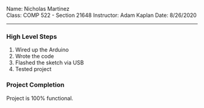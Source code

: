 Name:       Nicholas Martinez	
Class:		COMP 522 - Section 21648
Instructor:	Adam Kaplan
Date:		8/26/2020

---

### High Level Steps
1. Wired up the Arduino
2. Wrote the code
3. Flashed the sketch via USB 
4. Tested project

### Project Completion
Project is 100% functional.

